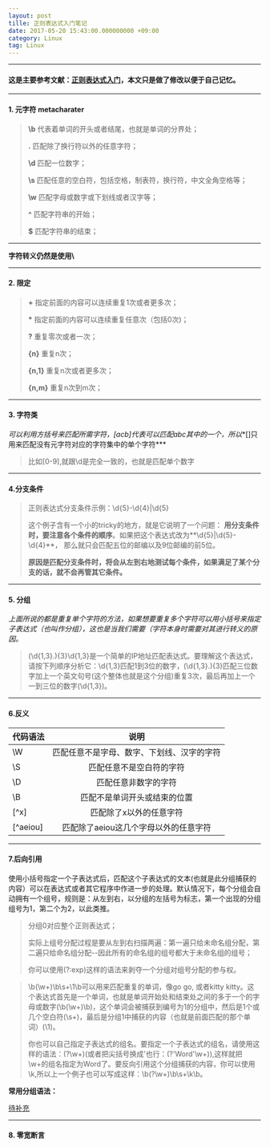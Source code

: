 ```yaml
---
layout: post
tille: 正则表达式入门笔记
date: 2017-05-20 15:43:00.000000000 +09:00
category: Linux
tag: Linux
---
```


---
####  这是主要参考文献：[正则表达式入门](https://deerchao.net/tutorials/regex/regex.htm)，本文只是做了修改以便于自己记忆。

* * * * *

#### **1. 元字符 metacharater**


> **\b** 代表着单词的开头或者结尾，也就是单词的分界处；
>
> **.** 匹配除了换行符以外的任意字符；
>
> **\d** 匹配一位数字；
>
> **\s** 匹配任意的空白符，包括空格，制表符，换行符，中文全角空格等；
>
> **\w** 匹配字母或数字或下划线或者汉字等；
>
> **^**  匹配字符串的开始；
>
> **$**  匹配字符串的结束；

* * * * *
**字符转义仍然是使用\\**
 
 
* * * * *

#### **2. 限定**


> **+** 指定前面的内容可以连续重复1次或者更多次；
>
> **\*** 指定前面的内容可以连续重复任意次（包括0次)；
>
> **?** 重复零次或者一次；
>
> **{n}** 重复n次；
>
> **{n,1}** 重复n次或者更多次；
>
> **{n,m}** 重复n次到m次；

* * * * *

#### **3. 字符类** 


*可以利用方括号来匹配所需字符，[acb]代表可以匹配abc其中的一个，所以**[]只用来匹配没有元字符对应的字符集中的单个字符*** 

> 比如[0-9],就跟\d是完全一致的，也就是匹配单个数字



* * * * *



#### **4.分支条件**



> 正则表达式分支条件示例：\d{5}-\d{4}\|\d{5}
>
> 这个例子含有一个小的tricky的地方，就是它说明了一个问题：
> **用分支条件时，要注意各个条件的顺序**。如果把这个表达式改为**\d{5}|\d{5}-\d{4}**，
> 那么就只会匹配五位的邮编以及9位邮编的前5位。
>
> **原因是匹配分支条件时，将会从左到右地测试每个条件，如果满足了某个分支的话，就不会再管其它条件。** 


* * * * *

#### **5. 分组**


*上面所说的都是重复单个字符的方法，如果想要重复多个字符可以用小括号来指定子表达式（也叫作分组），这也是当我们需要（字符本身时需要对其进行转义的原因。*

> (\d{1,3}\.){3}\d{1,3}是一个简单的IP地址匹配表达式。要理解这个表达式，请按下列顺序分析它：\d{1,3}匹配1到3位的数字，(\d{1,3}\.){3}匹配三位数字加上一个英文句号(这个整体也就是这个分组)重复3次，最后再加上一个一到三位的数字(\d{1,3})。

* * *

#### **6.反义**



|代码语法|说明                                       |
|--------|:-----------------------------------------:|
|\W      | 匹配任意不是字母、数字、下划线、汉字的字符|
|\S      | 匹配任意不是空白符的字符                  |
|\D      | 匹配任意非数字的字符                      |
|\B      | 匹配不是单词开头或结束的位置              |
|[^x]    | 匹配除了x以外的任意字符                   |
|[^aeiou]| 匹配除了aeiou这几个字母以外的任意字符     |


* * *

#### **7.后向引用**


使用小括号指定一个子表达式后，匹配这个子表达式的文本(也就是此分组捕获的内容）可以在表达式或者其它程序中作进一步的处理。默认情况下，每个分组会自动拥有一个组号，规则是：从左到右，以分组的左括号为标志，第一个出现的分组组号为1，第二个为2，以此类推。
> 分组0对应整个正则表达式；
>
> 实际上组号分配过程是要从左到右扫描两遍：第一遍只给未命名组分配，第二遍只给命名组分配--因此所有的命名组的组号都大于未命名组的组号；
>
> 你可以使用(?:exp)这样的语法来剥夺一个分组对组号分配的参与权。

> \b(\w+)\b\s+\1\b可以用来匹配重复的单词，像go go, 或者kitty kitty。这个表达式首先是一个单词，也就是单词开始处和结束处之间的多于一个的字母或数字(\b(\w+)\b)，这个单词会被捕获到编号为1的分组中，然后是1个或几个空白符(\s+)，最后是分组1中捕获的内容（也就是前面匹配的那个单词）(\1)。
> 
> 你也可以自己指定子表达式的组名。要指定一个子表达式的组名，请使用这样的语法：(?<Word>\w+)(或者把尖括号换成'也行：(?'Word'\w+)),这样就把\w+的组名指定为Word了。要反向引用这个分组捕获的内容，你可以使用\k<Word>,所以上一个例子也可以写成这样：\b(?<Word>\w+)\b\s+\k<Word>\b。

**常用分组语法：**

[待补充]()

---

#### **8. 零宽断言**


